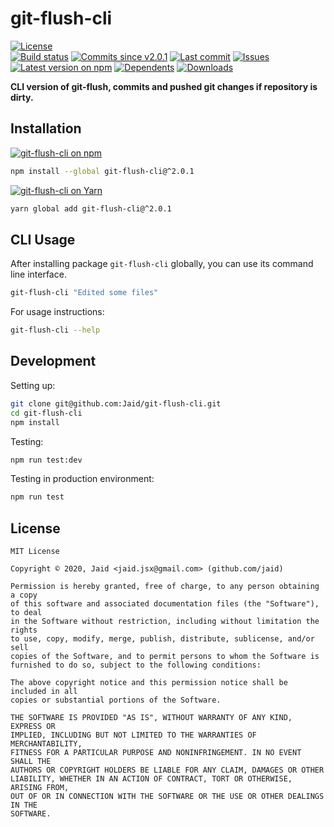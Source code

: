 # git-flush-cli


<a href="https://raw.githubusercontent.com/Jaid/git-flush-cli/master/license.txt"><img src="https://img.shields.io/github/license/Jaid/git-flush-cli?style=flat-square" alt="License"/></a>  
<a href="https://actions-badge.atrox.dev/Jaid/git-flush-cli/goto"><img src="https://img.shields.io/endpoint.svg?style=flat-square&url=https%3A%2F%2Factions-badge.atrox.dev%2FJaid%2Fgit-flush-cli%2Fbadge" alt="Build status"/></a> <a href="https://github.com/Jaid/git-flush-cli/commits"><img src="https://img.shields.io/github/commits-since/Jaid/git-flush-cli/v2.0.1?style=flat-square&logo=github" alt="Commits since v2.0.1"/></a> <a href="https://github.com/Jaid/git-flush-cli/commits"><img src="https://img.shields.io/github/last-commit/Jaid/git-flush-cli?style=flat-square&logo=github" alt="Last commit"/></a> <a href="https://github.com/Jaid/git-flush-cli/issues"><img src="https://img.shields.io/github/issues/Jaid/git-flush-cli?style=flat-square&logo=github" alt="Issues"/></a>  
<a href="https://npmjs.com/package/git-flush-cli"><img src="https://img.shields.io/npm/v/git-flush-cli?style=flat-square&logo=npm&label=latest%20version" alt="Latest version on npm"/></a> <a href="https://github.com/Jaid/git-flush-cli/network/dependents"><img src="https://img.shields.io/librariesio/dependents/npm/git-flush-cli?style=flat-square&logo=npm" alt="Dependents"/></a> <a href="https://npmjs.com/package/git-flush-cli"><img src="https://img.shields.io/npm/dm/git-flush-cli?style=flat-square&logo=npm" alt="Downloads"/></a>

**CLI version of git-flush, commits and pushed git changes if repository is dirty.**















## Installation
<a href="https://npmjs.com/package/git-flush-cli"><img src="https://img.shields.io/badge/npm-git--flush--cli-C23039?style=flat-square&logo=npm" alt="git-flush-cli on npm"/></a>
```bash
npm install --global git-flush-cli@^2.0.1
```
<a href="https://yarnpkg.com/package/git-flush-cli"><img src="https://img.shields.io/badge/Yarn-git--flush--cli-2F8CB7?style=flat-square&logo=yarn&logoColor=white" alt="git-flush-cli on Yarn"/></a>
```bash
yarn global add git-flush-cli@^2.0.1
```




## CLI Usage
After installing package `git-flush-cli` globally, you can use its command line interface.
```bash
git-flush-cli "Edited some files"
```
For usage instructions:
```bash
git-flush-cli --help
```




## Development



Setting up:
```bash
git clone git@github.com:Jaid/git-flush-cli.git
cd git-flush-cli
npm install
```
Testing:
```bash
npm run test:dev
```
Testing in production environment:
```bash
npm run test
```


## License
```text
MIT License

Copyright © 2020, Jaid <jaid.jsx@gmail.com> (github.com/jaid)

Permission is hereby granted, free of charge, to any person obtaining a copy
of this software and associated documentation files (the "Software"), to deal
in the Software without restriction, including without limitation the rights
to use, copy, modify, merge, publish, distribute, sublicense, and/or sell
copies of the Software, and to permit persons to whom the Software is
furnished to do so, subject to the following conditions:

The above copyright notice and this permission notice shall be included in all
copies or substantial portions of the Software.

THE SOFTWARE IS PROVIDED "AS IS", WITHOUT WARRANTY OF ANY KIND, EXPRESS OR
IMPLIED, INCLUDING BUT NOT LIMITED TO THE WARRANTIES OF MERCHANTABILITY,
FITNESS FOR A PARTICULAR PURPOSE AND NONINFRINGEMENT. IN NO EVENT SHALL THE
AUTHORS OR COPYRIGHT HOLDERS BE LIABLE FOR ANY CLAIM, DAMAGES OR OTHER
LIABILITY, WHETHER IN AN ACTION OF CONTRACT, TORT OR OTHERWISE, ARISING FROM,
OUT OF OR IN CONNECTION WITH THE SOFTWARE OR THE USE OR OTHER DEALINGS IN THE
SOFTWARE.
```
